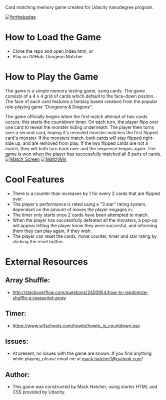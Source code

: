 Card matching memory game created for Udacity nanodegree program. 

[![forthebadge](https://forthebadge.com/images/badges/gluten-free.svg)](https://forthebadge.com)

# How to Load the Game
* Clone the repo and open index.html, or
* Play on GitHub: Dungeon Matcher

# How to Play the Game
The game is a simple memory testing game, using cards. The game consists of a 4 x 4 grid of cards which default to the face-down positon.
The face of each card features a fantasy based creature from the popular role-playing game "Dungeons & Dragons".

The game officially begins when the first match attempt of two cards occurs; this starts the countdown timer. 
On each turn, the player flips over one card to reveal the monster hiding underneath. 
The player then turns over a second card, hoping it's revealed monster matches the first flipped card's monster.
If the monsters match, both cards will stay flipped right-side up, and are removed from play. 
If the two flipped cards are not a match, they will both turn back over and the sequence begins again.
The game is won when the player has successfully matched all 8 pairs of cards. 
<a href="https://ibb.co/kmCpRn"><img src="https://preview.ibb.co/cBx0XS/Match_Screen.jpg" alt="Match_Screen" border="0"></a>
<a href="https://ibb.co/jbXjsS"><img src="https://preview.ibb.co/dpJPsS/MatchWin.jpg" alt="MatchWin" border="0"></a>

# Cool Features
* There is a counter than increases by 1 for every 2 cards that are flipped over.
* The player's performance is rated using a "3 star" rating system, dependant on the amount of moves the player engages in.
* The timer only starts once 2 cards have been attempted to match.
* When the player has successfully defeated all the monsters, a pop-up will appear letting the player know they were succesful, and informing them they can play again, if they wish.
* The player can reset the cards, move counter, timer and star rating by clicking the reset button.

# External Resources

## Array Shuffle:
* http://stackoverflow.com/questions/2450954/how-to-randomize-shuffle-a-javascript-array

## Timer:
* https://www.w3schools.com/howto/howto_js_countdown.asp

## Issues:
* At present, no issues with the game are known. If you find anything while playing, please email me at mack.hatcher1@outlook.com!

## Author:
* This game was constructed by Mack Hatcher, using starter HTML and CSS provided by Udacity. 
